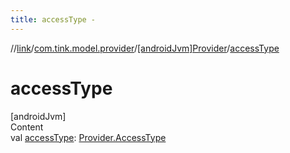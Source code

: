 ```yaml
---
title: accessType -
---
```

//[link](../../index.md)/[com.tink.model.provider](../index.md)/[[androidJvm]Provider](index.md)/[accessType](access-type.md)



# accessType  
[androidJvm]  
Content  
val [accessType](access-type.md): [Provider.AccessType](-access-type/index.md)  



